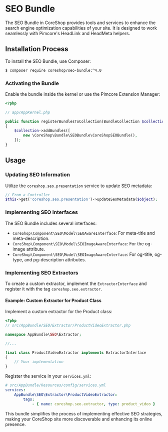 # SEO Bundle

The SEO Bundle in CoreShop provides tools and services to enhance the search engine optimization capabilities of your site. It is designed to work seamlessly with Pimcore's HeadLink and HeadMeta helpers.

## Installation Process

To install the SEO Bundle, use Composer:

```bash
$ composer require coreshop/seo-bundle:^4.0
```

### Activating the Bundle

Enable the bundle inside the kernel or use the Pimcore Extension Manager:

```php
<?php

// app/AppKernel.php

public function registerBundlesToCollection(BundleCollection $collection)
{
    $collection->addBundles([
        new \CoreShop\Bundle\SEOBundle\CoreShopSEOBundle(),
    ]);
}
```

## Usage

### Updating SEO Information

Utilize the `coreshop.seo.presentation` service to update SEO metadata:

```php
// From a Controller
$this->get('coreshop.seo.presentation')->updateSeoMetadata($object);
```

### Implementing SEO Interfaces

The SEO Bundle includes several interfaces:

- `CoreShop\Component\SEO\Model\SEOAwareInterface`: For meta-title and meta-description.
- `CoreShop\Component\SEO\Model\SEOImageAwareInterface`: For the og-image attribute.
- `CoreShop\Component\SEO\Model\SEOImageAwareInterface`: For og-title, og-type, and pg-description attributes.

### Implementing SEO Extractors

To create a custom extractor, implement the `ExtractorInterface` and register it with the tag `coreshop.seo.extractor`.

#### Example: Custom Extractor for Product Class

Implement a custom extractor for the Product class:

```php
<?php
// src/AppBundle/SEO/Extractor/ProductVideoExtractor.php

namespace AppBundle\SEO\Extractor;

//...

final class ProductVideoExtractor implements ExtractorInterface
{
    // Your implementation
}
```

Register the service in your `services.yml`:

```yml
# src/AppBundle/Resources/config/services.yml
services:
    AppBundle\SEO\Extractor\ProductVideoExtractor:
        tags:
            - { name: coreshop.seo.extractor, type: product_video }
```

This bundle simplifies the process of implementing effective SEO strategies, making your CoreShop site more discoverable and enhancing its online presence.
